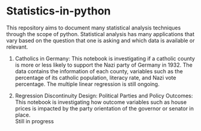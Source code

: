 # Statistics-in-python
This repository aims to document many statistical analysis techniques through the scope of python. Statistical analysis has many applications that vary based on the question that one is asking and which data is available or relevant. 

1. Catholics in Germany: This notebook is investigating if a catholic county is more or less likely to support the Nazi party of Germany in 1932. The data contains the information of each county, variables such as the percentage of its catholic population, literacy rate, and Nazi vote percentage.
                      The multiple linear regression is still ongoing.
                      
                      
2. Regression Discontinuity Design: 
     Political Parties and Policy Outcomes:
     This notebook is investigating how outcome variables such as house prices is impacted by the party orientation of the governor or        senator in place.    
Still in progress
